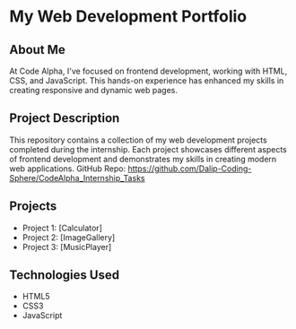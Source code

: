 # My Web Development Portfolio

## About Me
At Code Alpha, I've focused on frontend development, working with HTML, CSS, and JavaScript. This hands-on experience has enhanced my skills in creating responsive and dynamic web pages.

## Project Description
This repository contains a collection of my web development projects completed during the internship. Each project showcases different aspects of frontend development and demonstrates my skills in creating modern web applications.
GitHub Repo: https://github.com/Dalip-Coding-Sphere/CodeAlpha_Internship_Tasks

## Projects
- Project 1: [Calculator]
- Project 2: [ImageGallery]
- Project 3: [MusicPlayer]

## Technologies Used
- HTML5
- CSS3
- JavaScript
